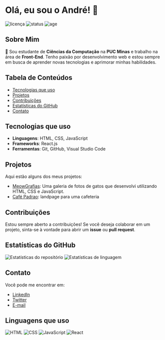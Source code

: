 
# Olá, eu sou o André! 👋

![licença](https://img.shields.io/badge/licença-MIT-brightgreen) ![status](https://img.shields.io/badge/status-em%20desenvolvimento-orange) ![age](https://img.shields.io/badge/idade-21%20anos-blue)

## Sobre Mim

🌱 Sou estudante de **Ciências da Computação** na **PUC Minas** e trabalho na área de **Front-End**. Tenho paixão por desenvolvimento web e estou sempre em busca de aprender novas tecnologias e aprimorar minhas habilidades.

## Tabela de Conteúdos

- [Tecnologias que uso](#tecnologias-que-uso)
- [Projetos](#projetos)
- [Contribuições](#contribuições)
- [Estatísticas do GitHub](#estatísticas-do-github)
- [Contato](#contato)

## Tecnologias que uso

- **Linguagens**: HTML, CSS, JavaScript
- **Frameworks**: React.js
- **Ferramentas**: Git, GitHub, Visual Studio Code

## Projetos

Aqui estão alguns dos meus projetos:

- [MeowGrafias](https://github.com/xuzzet/MeowGrafias): Uma galeria de fotos de gatos que desenvolvi utilizando HTML, CSS e JavaScript.
- [Café Padrao](link_para_o_repositorio): landpage para uma cafeteria

## Contribuições

Estou sempre aberto a contribuições! Se você deseja colaborar em um projeto, sinta-se à vontade para abrir um **issue** ou **pull request**.

## Estatísticas do GitHub

![Estatísticas do repositório](https://github-readme-stats.vercel.app/api?username=xuzzet&show_icons=true&theme=radical)
![Estatísticas de linguagem](https://github-readme-stats.vercel.app/api/top-langs/?username=xuzzet&layout=compact&theme=radical)

## Contato

Você pode me encontrar em:

- [LinkedIn](https://www.linkedin.com/in/andr%C3%A9-pereira-8106b5307?utm_source=share&utm_campaign=share_via&utm_content=profile&utm_medium=android_app)
- [Twitter](https://x.com/eaidezin?t=7QlvQJJ5-d_6L6efmK1Prw&s=09)
- [E-mail](andrepereira852113@gmail.com)
## Linguagens que uso

![HTML](https://img.shields.io/badge/-HTML-E34F26?style=flat-square&logo=html5&logoColor=white)
![CSS](https://img.shields.io/badge/-CSS-1572B6?style=flat-square&logo=css3&logoColor=white)
![JavaScript](https://img.shields.io/badge/-JavaScript-F7DF1E?style=flat-square&logo=javascript&logoColor=black)
![React](https://img.shields.io/badge/-React-61DAFB?style=flat-square&logo=react&logoColor=black)

